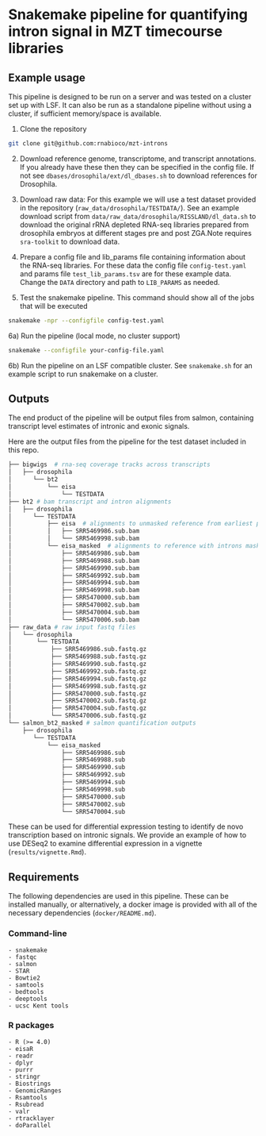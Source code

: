 # Snakemake pipeline for quantifying intron signal in MZT timecourse libraries

## Example usage

This pipeline is designed to be run on a server and was tested on a cluster set up with LSF. It can also be run as a standalone pipeline without using a cluster, if sufficient memory/space is available. 

1) Clone the repository

```bash
git clone git@github.com:rnabioco/mzt-introns
```

2) Download reference genome, transcriptome, and transcript annotations. If you already have these then they can be specified in the config file. If not see `dbases/drosophila/ext/dl_dbases.sh` to download references for Drosophila. 

3) Download raw data: For this example we will use a test dataset provided in the repository (`raw_data/drosophila/TESTDATA/`). See an example download script from `data/raw_data/drosophila/RISSLAND/dl_data.sh` to download the original rRNA depleted RNA-seq libraries prepared from drosophila embryos at different stages pre and post ZGA.Note requires `sra-toolkit` to download data. 

4) Prepare a config file and lib_params file containing information about the RNA-seq libraries. For these
data the config file `config-test.yaml` and params file `test_lib_params.tsv` are
for these example data. Change the `DATA` directory and path to `LIB_PARAMS` as needed.

5) Test the snakemake pipeline. This command should show all of the jobs that will be executed 

```bash
snakemake -npr --configfile config-test.yaml
```

6a) Run the pipeline (local mode, no cluster support)

```bash
snakemake --configfile your-config-file.yaml
```

6b) Run the pipeline on an LSF compatible cluster. See `snakemake.sh` for an example script to run snakemake on a cluster.

## Outputs

The end product of the pipeline will be output files from salmon, containing transcript level estimates of intronic and exonic signals. 

Here are the output files from the pipeline for the test dataset included in this repo. 

```bash
├── bigwigs  # rna-seq coverage tracks across transcripts
│   ├── drosophila
│      └── bt2
│          └── eisa
│              └── TESTDATA
├── bt2 # bam transcript and intron alignments
│   ├── drosophila
│      └── TESTDATA
│          ├── eisa  # alignments to unmasked reference from earliest pre-mzt timepoint
│          │   ├── SRR5469986.sub.bam
│          │   └── SRR5469998.sub.bam
│          └── eisa_masked  # alignments to reference with introns masked to exclude signals from earliest pre-mzt timepoints
│              ├── SRR5469986.sub.bam
│              ├── SRR5469988.sub.bam
│              ├── SRR5469990.sub.bam
│              ├── SRR5469992.sub.bam
│              ├── SRR5469994.sub.bam
│              ├── SRR5469998.sub.bam
│              ├── SRR5470000.sub.bam
│              ├── SRR5470002.sub.bam
│              ├── SRR5470004.sub.bam
│              └── SRR5470006.sub.bam
├── raw_data # raw input fastq files
│   └── drosophila
│       └── TESTDATA
│           ├── SRR5469986.sub.fastq.gz
│           ├── SRR5469988.sub.fastq.gz
│           ├── SRR5469990.sub.fastq.gz
│           ├── SRR5469992.sub.fastq.gz
│           ├── SRR5469994.sub.fastq.gz
│           ├── SRR5469998.sub.fastq.gz
│           ├── SRR5470000.sub.fastq.gz
│           ├── SRR5470002.sub.fastq.gz
│           ├── SRR5470004.sub.fastq.gz
│           └── SRR5470006.sub.fastq.gz
└── salmon_bt2_masked # salmon quantification outputs 
    ├── drosophila
       └── TESTDATA
           └── eisa_masked
               ├── SRR5469986.sub
               ├── SRR5469988.sub
               ├── SRR5469990.sub
               ├── SRR5469992.sub
               ├── SRR5469994.sub
               ├── SRR5469998.sub
               ├── SRR5470000.sub
               ├── SRR5470002.sub
               └── SRR5470004.sub
```

These can be used for differential expression testing to identify de novo transcription based on intronic signals.  We provide an example of how to use DESeq2 to examine differential expression in a vignette (`results/vignette.Rmd`).


## Requirements
  The following dependencies are used in this pipeline. These can be installed manually, or alternatively, a docker image is provided with all of the necessary dependencies (`docker/README.md`). 
  
### Command-line 

    - snakemake 
    - fastqc
    - salmon 
    - STAR
    - Bowtie2 
    - samtools 
    - bedtools
    - deeptools
    - ucsc Kent tools

### R packages

    - R (>= 4.0)
    - eisaR
    - readr
    - dplyr
    - purrr
    - stringr
    - Biostrings
    - GenomicRanges
    - Rsamtools
    - Rsubread
    - valr
    - rtracklayer
    - doParallel
    
